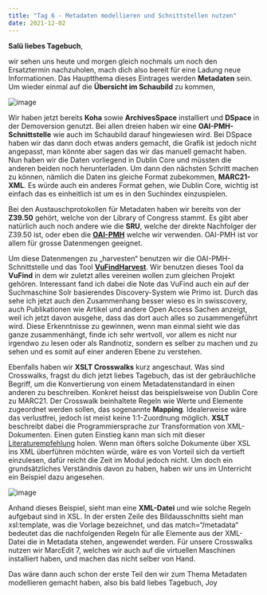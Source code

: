 ```yaml
---
title: "Tag 6 - Metadaten modellieren und Schnittstellen nutzen"
date: 2021-12-02
---
```


**Salü liebes Tagebuch**,

wir sehen uns heute und morgen gleich nochmals um noch den Ersatztermin nachzuholen, mach dich also bereit für eine Ladung neue Informationen.
Das Hauptthema dieses Eintrages werden **Metadaten** sein. Um wieder einmal auf die **Übersicht im Schaubild** zu kommen,

![image](https://user-images.githubusercontent.com/90834675/151672983-7dc0deb3-10cd-480b-bd20-d5e482cd127e.png)

 
Wir haben jetzt bereits **Koha** sowie **ArchivesSpace** installiert und **DSpace** in der Demoversion genutzt. Bei allen dreien haben wir eine **OAI-PMH-Schnittstelle** wie auch im Schaubild darauf hingewiesen wird. Bei DSpace haben wir das dann doch etwas anders gemacht, die Grafik ist jedoch nicht angepasst, man könnte aber sagen das wir das manuell gemacht haben. Nun haben wir die Daten vorliegend in Dublin Core und müssten die anderen beiden noch herunterladen. Um dann den nächsten Schritt machen zu können, nämlich die Daten ins gleiche Format zubekommen, **MARC21-XML**. Es würde auch ein anderes Format gehen, wie Dublin Core, wichtig ist einfach das es einheitlich ist um es in den Suchindex einzuspielen.

Bei den Austauschprotokollen für Metadaten haben wir bereits von der **Z39.50** gehört, welche von der Library of Congress stammt. Es gibt aber natürlich auch noch andere wie die **SRU**, welche der direkte Nachfolger der Z39.50 ist, oder eben die [**OAI-PMH**](https://www.openarchives.org/pmh/) welche wir verwenden. OAI-PMH ist vor allem für grosse Datenmengen geeignet.

Um diese Datenmengen zu „harvesten“ benutzen wir die OAI-PMH-Schnittstelle und das Tool [**VuFindHarvest**](https://github.com/vufind-org/vufindharvest). Wir benutzen dieses Tool da **VuFind** in dem wir zuletzt alles vereinen wollen zum gleichen Projekt gehören. Interessant fand ich dabei die Note das VuFind auch ein auf der Suchmaschine Solr basierendes Discovery-System wie Primo ist. Durch das sehe ich jetzt auch den Zusammenhang besser wieso es in swisscovery, auch Publikationen wie Artikel und andere Open Access Sachen anzeigt, weil ich jetzt davon ausgehe, dass das dort auch alles so zusammengeführt wird. Diese Erkenntnisse zu gewinnen, wenn man einmal sieht wie das ganze zusammenhängt, finde ich sehr wertvoll, vor allem es nicht nur irgendwo zu lesen oder als Randnotiz, sondern es selber zu machen und zu sehen und es somit auf einer anderen Ebene zu verstehen.

Ebenfalls haben wir **XSLT Crosswalks** kurz angeschaut. Was sind Crosswalks, fragst du dich jetzt liebes Tagebuch, das ist der gebräuchliche Begriff, um die Konvertierung von einem Metadatenstandard in einen anderen zu beschreiben. Konkret heisst das beispielsweise von Dublin Core zu MARC21. Der Crosswalk beinhaltete Regeln wie Werte und Elemente zugeordnet werden sollen, das sogenannte **Mapping**. Idealerweise wäre das verlustfrei, jedoch ist meist keine 1:1-Zuordnung möglich. **XSLT** beschreibt dabei die Programmiersprache zur Transformation von XML-Dokumenten. Einen guten Einstieg kann man sich mit dieser [Literaturempfehlung](https://programminghistorian.org/en/lessons/transforming-xml-with-xsl) holen. 
Wenn man öfters solche Dokumente über XSL ins XML überführen möchten würde, wäre es von Vorteil sich da vertieft einzulesen, dafür reicht die Zeit im Modul jedoch nicht. Um doch ein grundsätzliches Verständnis davon zu haben, haben wir uns im Unterricht ein Beispiel dazu angesehen.

![image](https://user-images.githubusercontent.com/90834675/151673205-d132700c-8fd7-4536-a13d-4d19f79818b2.png)

 
Anhand dieses Beispiel, sieht man eine **XML-Datei** und wie solche Regeln aufgebaut sind in XSL. In der ersten Zeile des Bildausschnitts sieht man xsl:template, was die Vorlage bezeichnet, und das match=“/metadata“ bedeutet das die nachfolgenden Regeln für alle Elemente aus der XML-Datei die in Metadata stehen, angewendet werden. Für unsere Crosswalks nutzen wir MarcEdit 7, welches wir auch auf die virtuellen Maschinen installiert haben, und machen das nicht selber von Hand.

Das wäre dann auch schon der erste Teil den wir zum Thema Metadaten modellieren gemacht haben, also bis bald liebes Tagebuch,
Joy
